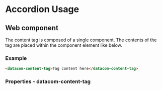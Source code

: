 # Accordion Usage

## Web component

The content tag is composed of a single component. The contents of the tag are placed within the component element like below.

### Example

```html
<datacom-content-tag>Tag content here</datacom-content-tag>
```

### Properties - datacom-content-tag
